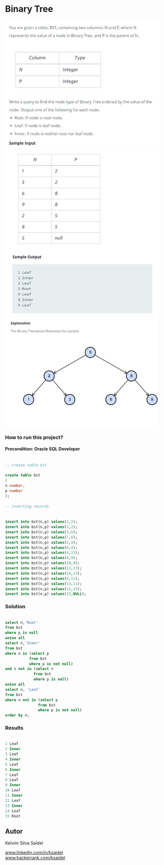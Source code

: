 # Binary Tree

![CONCEPTUAL_DATA_MODEL](https://github.com/kelvimSaidel/SQL_queries/blob/fe990ec25f3e45616a887ca7cbb70b63c29df668/medium/assets/binaryTree1.JPG)
![CONCEPTUAL_DATA_MODEL](https://github.com/kelvimSaidel/SQL_queries/blob/fe990ec25f3e45616a887ca7cbb70b63c29df668/medium/assets/binaryTree2.JPG)
![CONCEPTUAL_DATA_MODEL](https://github.com/kelvimSaidel/SQL_queries/blob/fe990ec25f3e45616a887ca7cbb70b63c29df668/medium/assets/binaryTree3.JPG)

### How to run this project?

#### Precondition: Oracle SQL Developer

```SQL

-- create table bst

create table bst
(
n number,
p number
);

-- inserting records

  
insert into bst(n,p) values(1,2);
insert into bst(n,p) values(3,2);
insert into bst(n,p) values(5,6);
insert into bst(n,p) values(7,6);
insert into bst(n,p) values(2,4);
insert into bst(n,p) values(6,4);
insert into bst(n,p) values(4,15);
insert into bst(n,p) values(8,9);
insert into bst(n,p) values(10,9);
insert into bst(n,p) values(12,13);
insert into bst(n,p) values(14,13);
insert into bst(n,p) values(9,11);
insert into bst(n,p) values(13,11);
insert into bst(n,p) values(11,15);
insert into bst(n,p) values(15,NULL);

```

### Solution

```SQL

select n,'Root'
from bst
where p is null
union all
select n,'Inner'
from bst
where n in (select p
           from bst
           where p is not null)
and n not in (select n 
             from bst 
             where p is null)
union all
select n, 'Leaf'
from bst 
where n not in (select p
               from bst
               where p is not null)
order by n;

```

### Results

```SQL

1 Leaf 
2 Inner 
3 Leaf 
4 Inner 
5 Leaf 
6 Inner 
7 Leaf 
8 Leaf 
9 Inner 
10 Leaf 
11 Inner 
12 Leaf 
13 Inner 
14 Leaf 
15 Root

```

## Autor

Kelvim Silva Saidel

www.linkedin.com/in/ksaidel  
www.hackerrank.com/ksaidel
